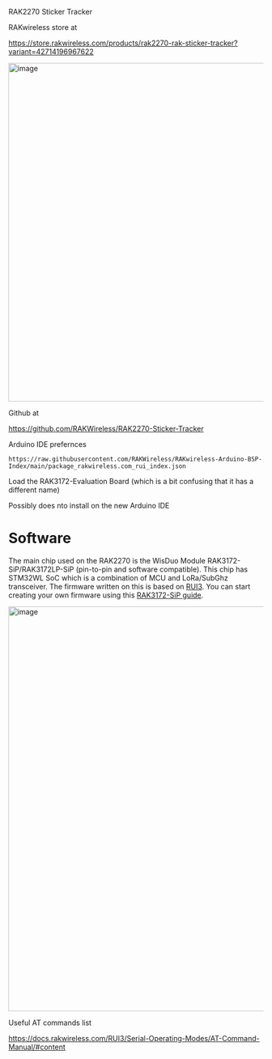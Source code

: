
RAK2270 Sticker Tracker

RAKwireless store at  

https://store.rakwireless.com/products/rak2270-rak-sticker-tracker?variant=42714196967622

<img width="669" alt="image" src="https://github.com/hpssjellis/mcu-stable-edu-launch/assets/5605614/a63e5854-690c-4ad9-a133-5c6de194e9e3">


Github at

https://github.com/RAKWireless/RAK2270-Sticker-Tracker



Arduino IDE prefernces    
```
https://raw.githubusercontent.com/RAKWireless/RAKwireless-Arduino-BSP-Index/main/package_rakwireless.com_rui_index.json
```

Load the RAK3172-Evaluation Board  (which is a bit confusing that it has a different name)


Possibly does nto install on the new Arduino IDE


# Software
The main chip used on the RAK2270 is the WisDuo Module RAK3172-SiP/RAK3172LP-SiP (pin-to-pin and software compatible). This chip has STM32WL SoC which is a combination of MCU and LoRa/SubGhz transceiver. 
The firmware written on this is based on [RUI3](https://docs.rakwireless.com/RUI3/). You can start creating your own firmware using this [RAK3172-SiP guide](https://docs.rakwireless.com/Product-Categories/WisDuo/RAK3172-SiP/Quickstart/#rak3172-sip-as-a-stand-alone-device-using-rui3).


<img width="800" alt="image" src="https://github.com/hpssjellis/mcu-stable-edu-launch/assets/5605614/20fdae1b-bc87-4d19-8777-8efe0ed5f843">







Useful AT commands list

https://docs.rakwireless.com/RUI3/Serial-Operating-Modes/AT-Command-Manual/#content



